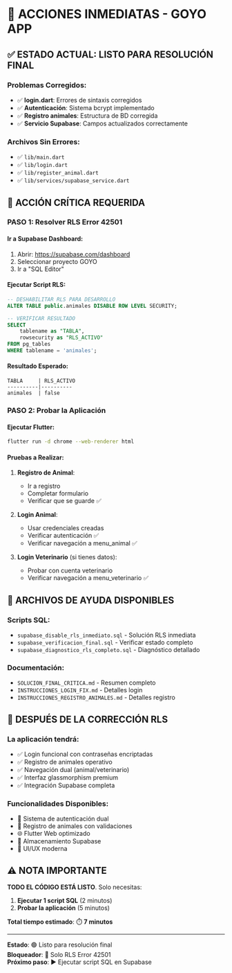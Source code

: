 # 🎯 ACCIONES INMEDIATAS - GOYO APP

## ✅ ESTADO ACTUAL: LISTO PARA RESOLUCIÓN FINAL

### **Problemas Corregidos**:
- ✅ **login.dart**: Errores de sintaxis corregidos
- ✅ **Autenticación**: Sistema bcrypt implementado
- ✅ **Registro animales**: Estructura de BD corregida
- ✅ **Servicio Supabase**: Campos actualizados correctamente

### **Archivos Sin Errores**:
- ✅ `lib/main.dart`
- ✅ `lib/login.dart` 
- ✅ `lib/register_animal.dart`
- ✅ `lib/services/supabase_service.dart`

## 🚨 ACCIÓN CRÍTICA REQUERIDA

### **PASO 1: Resolver RLS Error 42501**

#### **Ir a Supabase Dashboard**:
1. Abrir: https://supabase.com/dashboard
2. Seleccionar proyecto GOYO
3. Ir a "SQL Editor"

#### **Ejecutar Script RLS**:
```sql
-- DESHABILITAR RLS PARA DESARROLLO
ALTER TABLE public.animales DISABLE ROW LEVEL SECURITY;

-- VERIFICAR RESULTADO
SELECT 
    tablename as "TABLA",
    rowsecurity as "RLS_ACTIVO"
FROM pg_tables 
WHERE tablename = 'animales';
```

#### **Resultado Esperado**:
```
TABLA     | RLS_ACTIVO
----------|----------
animales  | false
```

### **PASO 2: Probar la Aplicación**

#### **Ejecutar Flutter**:
```bash
flutter run -d chrome --web-renderer html
```

#### **Pruebas a Realizar**:
1. **Registro de Animal**:
   - Ir a registro
   - Completar formulario
   - Verificar que se guarde ✅

2. **Login Animal**:
   - Usar credenciales creadas
   - Verificar autenticación ✅
   - Verificar navegación a menu_animal ✅

3. **Login Veterinario** (si tienes datos):
   - Probar con cuenta veterinario
   - Verificar navegación a menu_veterinario ✅

## 📁 ARCHIVOS DE AYUDA DISPONIBLES

### **Scripts SQL**:
- `supabase_disable_rls_inmediato.sql` - Solución RLS inmediata
- `supabase_verificacion_final.sql` - Verificar estado completo
- `supabase_diagnostico_rls_completo.sql` - Diagnóstico detallado

### **Documentación**:
- `SOLUCION_FINAL_CRITICA.md` - Resumen completo
- `INSTRUCCIONES_LOGIN_FIX.md` - Detalles login
- `INSTRUCCIONES_REGISTRO_ANIMALES.md` - Detalles registro

## 🎉 DESPUÉS DE LA CORRECCIÓN RLS

### **La aplicación tendrá**:
- ✅ Login funcional con contraseñas encriptadas
- ✅ Registro de animales operativo
- ✅ Navegación dual (animal/veterinario)
- ✅ Interfaz glassmorphism premium
- ✅ Integración Supabase completa

### **Funcionalidades Disponibles**:
- 🔐 Sistema de autenticación dual
- 📝 Registro de animales con validaciones
- 🌐 Flutter Web optimizado
- 💾 Almacenamiento Supabase
- 🎨 UI/UX moderna

## ⚠️ NOTA IMPORTANTE

**TODO EL CÓDIGO ESTÁ LISTO**. Solo necesitas:

1. **Ejecutar 1 script SQL** (2 minutos)
2. **Probar la aplicación** (5 minutos)

**Total tiempo estimado**: ⏱️ **7 minutos**

---
**Estado**: 🟢 Listo para resolución final  
**Bloqueador**: 🔴 Solo RLS Error 42501  
**Próximo paso**: ▶️ Ejecutar script SQL en Supabase
